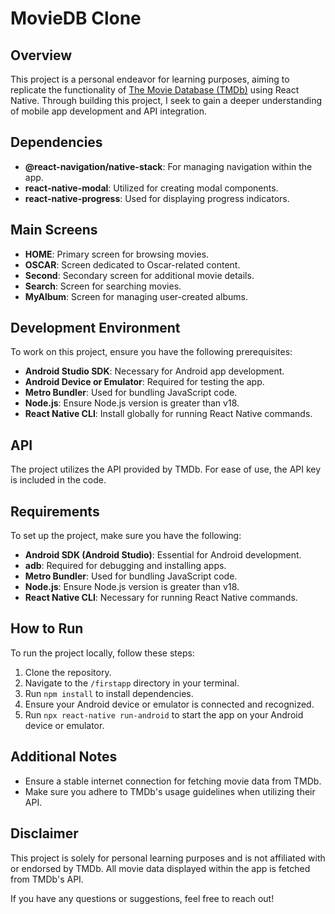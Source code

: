 # MovieDB Clone

## Overview
This project is a personal endeavor for learning purposes, aiming to replicate the functionality of [The Movie Database (TMDb)](https://www.themoviedb.org/) using React Native. Through building this project, I seek to gain a deeper understanding of mobile app development and API integration.

## Dependencies
- **@react-navigation/native-stack**: For managing navigation within the app.
- **react-native-modal**: Utilized for creating modal components.
- **react-native-progress**: Used for displaying progress indicators.

## Main Screens
- **HOME**: Primary screen for browsing movies.
- **OSCAR**: Screen dedicated to Oscar-related content.
- **Second**: Secondary screen for additional movie details.
- **Search**: Screen for searching movies.
- **MyAlbum**: Screen for managing user-created albums.

## Development Environment
To work on this project, ensure you have the following prerequisites:
- **Android Studio SDK**: Necessary for Android app development.
- **Android Device or Emulator**: Required for testing the app.
- **Metro Bundler**: Used for bundling JavaScript code.
- **Node.js**: Ensure Node.js version is greater than v18.
- **React Native CLI**: Install globally for running React Native commands.

## API
The project utilizes the API provided by TMDb. For ease of use, the API key is included in the code.

## Requirements
To set up the project, make sure you have the following:
- **Android SDK (Android Studio)**: Essential for Android development.
- **adb**: Required for debugging and installing apps.
- **Metro Bundler**: Used for bundling JavaScript code.
- **Node.js**: Ensure Node.js version is greater than v18.
- **React Native CLI**: Necessary for running React Native commands.

## How to Run
To run the project locally, follow these steps:
1. Clone the repository.
2. Navigate to the `/firstapp` directory in your terminal.
3. Run `npm install` to install dependencies.
4. Ensure your Android device or emulator is connected and recognized.
5. Run `npx react-native run-android` to start the app on your Android device or emulator.

## Additional Notes
- Ensure a stable internet connection for fetching movie data from TMDb.
- Make sure you adhere to TMDb's usage guidelines when utilizing their API.

## Disclaimer
This project is solely for personal learning purposes and is not affiliated with or endorsed by TMDb. All movie data displayed within the app is fetched from TMDb's API.

If you have any questions or suggestions, feel free to reach out!
